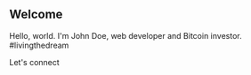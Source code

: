 ## Welcome

Hello, world. I'm John Doe, web developer and Bitcoin investor. #livingthedream

Let's connect
